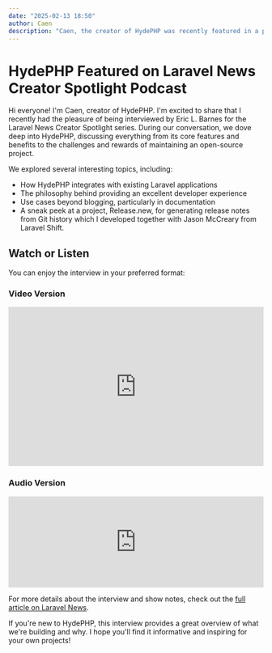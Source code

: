```yaml
---
date: "2025-02-13 18:50"
author: Caen
description: "Caen, the creator of HydePHP was recently featured in a podcast from Laravel News. Check it out here!"
---
```


# HydePHP Featured on Laravel News Creator Spotlight Podcast

Hi everyone! I'm Caen, creator of HydePHP. I'm excited to share that I recently had the pleasure of being interviewed by Eric L. Barnes for the Laravel News Creator Spotlight series. During our conversation, we dove deep into HydePHP, discussing everything from its core features and benefits to the challenges and rewards of maintaining an open-source project.

We explored several interesting topics, including:
- How HydePHP integrates with existing Laravel applications
- The philosophy behind providing an excellent developer experience
- Use cases beyond blogging, particularly in documentation
- A sneak peek at a project, Release.new, for generating release notes from Git history which I developed together with Jason McCreary from Laravel Shift.

## Watch or Listen

You can enjoy the interview in your preferred format:

### Video Version
<iframe width="100%" height="315" src="https://www.youtube.com/embed/FpXdJrouSbc" frameborder="0" allow="accelerometer; autoplay; clipboard-write; encrypted-media; gyroscope; picture-in-picture" allowfullscreen></iframe>

### Audio Version
<iframe width="100%" height="180" frameborder="no" scrolling="no" seamless src="https://share.transistor.fm/e/b8c83262"></iframe>

For more details about the interview and show notes, check out the [full article on Laravel News](https://laravel-news.com/hydephp-the-static-site-generator-with-caen-de-silva).

If you're new to HydePHP, this interview provides a great overview of what we're building and why. I hope you'll find it informative and inspiring for your own projects!
